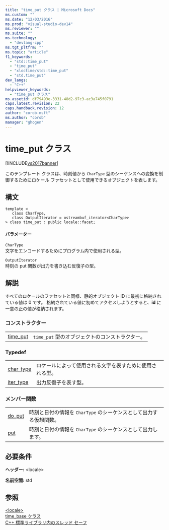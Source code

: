 ```yaml
---
title: "time_put クラス | Microsoft Docs"
ms.custom: ""
ms.date: "12/03/2016"
ms.prod: "visual-studio-dev14"
ms.reviewer: ""
ms.suite: ""
ms.technology: 
  - "devlang-cpp"
ms.tgt_pltfrm: ""
ms.topic: "article"
f1_keywords: 
  - "std::time_put"
  - "time_put"
  - "xloctime/std::time_put"
  - "std.time_put"
dev_langs: 
  - "C++"
helpviewer_keywords: 
  - "time_put クラス"
ms.assetid: df79493e-3331-48d2-97c3-ac3a745f0791
caps.latest.revision: 22
caps.handback.revision: 12
author: "corob-msft"
ms.author: "corob"
manager: "ghogen"
---
```

# time_put クラス
[!INCLUDE[vs2017banner](../assembler/inline/includes/vs2017banner.md)]

このテンプレート クラスは、時刻値から `CharType` 型のシーケンスへの変換を制御するためにロケール ファセットとして使用できるオブジェクトを表します。  
  
## 構文  
  
```  
template <  
   class CharType,  
   class OutputIterator = ostreambuf_iterator<CharType>  
> class time_put : public locale::facet;  
```  
  
#### パラメーター  
 `CharType`  
 文字をエンコードするためにプログラム内で使用される型。  
  
 `OutputIterator`  
 時刻の put 関数が出力を書き込む反復子の型。  
  
## 解説  
 すべてのロケールのファセットと同様、静的オブジェクト ID に最初に格納されている値は 0 です。  格納されている値に初めてアクセスしようとすると、**id** に一意の正の値が格納されます。  
  
### コンストラクター  
  
|||  
|-|-|  
|[time\_put](../Topic/time_put::time_put.md)|`time_put` 型のオブジェクトのコンストラクター。|  
  
### Typedef  
  
|||  
|-|-|  
|[char\_type](../Topic/time_put::char_type.md)|ロケールによって使用される文字を表すために使用される型。|  
|[iter\_type](../Topic/time_put::iter_type.md)|出力反復子を表す型。|  
  
### メンバー関数  
  
|||  
|-|-|  
|[do\_put](../Topic/time_put::do_put.md)|時刻と日付の情報を `CharType` のシーケンスとして出力する仮想関数。|  
|[put](../Topic/time_put::put.md)|時刻と日付の情報を `CharType` のシーケンスとして出力します。|  
  
## 必要条件  
 **ヘッダー:** \<locale\>  
  
 **名前空間:** std  
  
## 参照  
 [\<locale\>](../standard-library/locale.md)   
 [time\_base クラス](../Topic/time_base%20Class.md)   
 [C\+\+ 標準ライブラリ内のスレッド セーフ](../standard-library/thread-safety-in-the-cpp-standard-library.md)